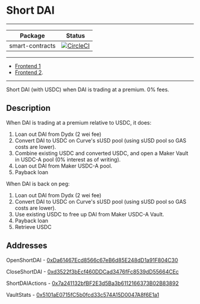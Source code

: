 # Short DAI

---

| Package         |                                                                  Status                                                                   |
| --------------- | :---------------------------------------------------------------------------------------------------------------------------------------: |
| smart-contracts | [![CircleCI](https://circleci.com/gh/abstracted-finance/shortdai.svg?style=svg)](https://circleci.com/gh/abstracted-finance/shortdai) |


---

- [Frontend 1](http://shortdai.com/)
- [Frontend 2](https://shortdai.netlify.app/).

---

Short DAI (with USDC) when DAI is trading at a premium. 0% fees.

## Description

When DAI is trading at a premium relative to USDC, it does:

1. Loan out DAI from Dydx (2 wei fee)
2. Convert DAI to USDC on Curve's sUSD pool (using sUSD pool so GAS costs are lower).
3. Combine existing USDC and converted USDC, and open a Maker Vault in USDC-A pool (0% interest as of writing).
4. Loan out DAI from Maker USDC-A pool.
5. Payback loan

When DAI is back on peg:

1. Loan out DAI from Dydx (2 wei fee)
2. Convert DAI to USDC on Curve's sUSD pool (using sUSD pool so GAS costs are lower).
3. Use existing USDC to free up DAI from Maker USDC-A Vault.
4. Payback loan
5. Retrieve USDC

## Addresses

OpenShortDAI - [0xDa61467Ecd8566c67eB6d85E248dD1a91F804C30](https://etherscan.io/address/0xDa61467Ecd8566c67eB6d85E248dD1a91F804C30)

CloseShortDAI - [0xd3522f3bEcf460DDCad3476fFc8539dD55664CEc](https://etherscan.io/address/0xd3522f3bEcf460DDCad3476fFc8539dD55664CEc)

ShortDAIActions - [0x7a241132bfBF2E3d5Ba3b6112166373B02B83892](https://etherscan.io/address/0x7a241132bfBF2E3d5Ba3b6112166373B02B83892)

VaultStats - [0x5101aE0715fC5b0fcd33c574A15D0047A8f6E1a1](https://etherscan.io/address/0x5101aE0715fC5b0fcd33c574A15D0047A8f6E1a1)